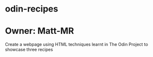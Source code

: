 # odin-recipes
# Owner: Matt-MR

Create a webpage using HTML techniques learnt in The Odin Project to showcase three recipes
